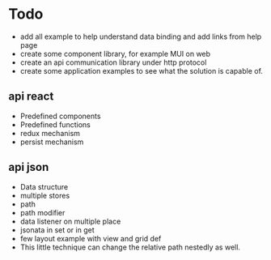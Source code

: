 # Todo

- add all example to help understand data binding and add links from help page
- create some component library, for example MUI on web
- create an api communication library under http protocol
- create some application examples to see what the solution is capable of.

## api react

- Predefined components
- Predefined functions
- redux mechanism
- persist mechanism

## api json

- Data structure
- multiple stores
- path
- path modifier
- data listener on multiple place
- jsonata in set or in get
- few layout example with view and grid def
- This little technique can change the relative path nestedly as well.
